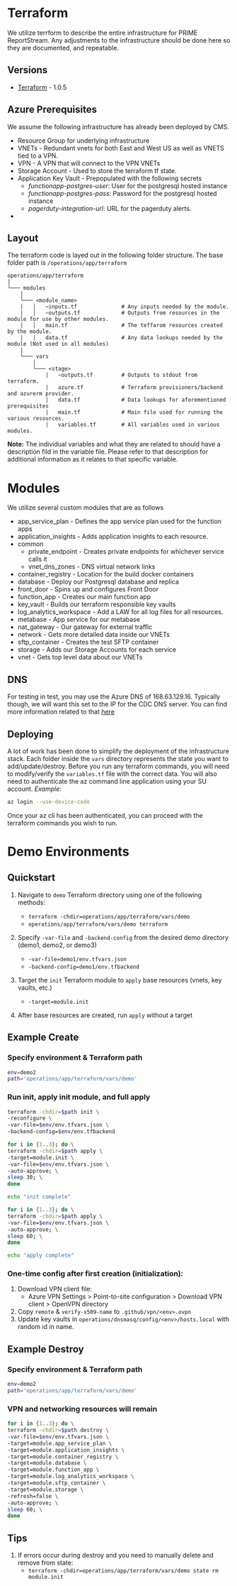 # Terraform 
We utilize terrform to describe the entire infrastructure for PRIME ReportStream. Any adjustments to the infrastructure should be done here so they are documented, and repeatable.

## Versions

- [Terraform] - 1.0.5


## Azure Prerequisites
We assume the following infrastructure has already been deployed by CMS. 
- Resource Group for underlying infrastructure
- VNETs - Redundant vnets for both East and West US as well as VNETS tied to a VPN.
- VPN - A VPN that will connect to the VPN VNETs
- Storage Account - Used to store the terraform tf state.
- Application Key Vault - Prepopulated with the following secrets
  - _functionapp-postgres-user_: User for the postgresql hosted instance
  - _functionapp-postgres-pass_: Password for the postgresql hosted instance
  - _pagerduty-integration-url_: URL for the pagerduty alerts.
- 

## Layout
The terraform code is layed out in the following folder structure. 
The base folder path is `/operations/app/terraform`
```
operations/app/terraform
|
└─── modules
    │
    └─── <module_name>
    |   │   ~inputs.tf              # Any inputs needed by the module.
    |   │   ~outputs.tf             # Outputs from resources in the module for use by other modules.
    |   │   main.tf                 # The teffarom resources created by the module.
    |   |   data.tf                 # Any data lookups needed by the module (Not used in all modules)
    |
    └─── vars
        |
        └─── <stage>
            |   ~outputs.tf         # Outputs to stdout from terraform.
            |   azure.tf            # Terraform provisioners/backend and azurerm provider.
            |   data.tf             # Data lookups for aforementioned prerequisites
            |   main.tf             # Main file used for running the various resources.
            |   variables.tf        # All variables used in various modules.

```
**Note:** The individual variables and what they are related to should have a description fild in the variable file. Please refer to that description for additional information as it relates to that specific variable.


# Modules

We utilize several custom modules that are as follows

* app_service_plan - Defines the app service plan used for the function apps
* application_insights - Adds application insights to each resource.
* common
  * private_endpoint - Creates private endpoints for whichever service calls it
  * vnet_dns_zones - DNS virtual network links
* container_registry - Location for the build docker containers
* database - Deploy our Postgresql database and replica
* front_door - Spins up and configures Front Door
* function_app - Creates our main function app
* key_vault - Builds our terraform responsible key vaults
* log_analytics_workspace - Add a LAW for all log files for all resources.
* metabase - App service for our metabase
* nat_gateway - Our gateway for external traffic
* network - Gets more detailed data inside our VNETs
* sftp_container - Creates the test SFTP container
* storage - Adds our Storage Accounts for each service
* vnet - Gets top level data about our VNETs

## DNS
For testing in test, you may use the Azure DNS of 168.63.129.16. Typically though, we will want this set to the IP for the CDC DNS server. You can find more information related to that [here]


## Deploying
A lot of work has been done to simplify the deployment of the infrastructure stack. Each folder inside the `vars` directory represents the state you want to add/update/destroy. Before you run any terraform commands, you will need to modify/verify the `variables.tf` file with the correct data. You will also need to authenticate the az command line application using your SU account.
_Example:_
```sh
az login --use-device-code
```
Once your az cli has been authenticated, you can proceed with the terraform commands you wish to run. 


[//]: # (These are reference links used in the body of this note and get stripped out when the markdown processor does its job. There is no need to format nicely because it shouldn't be seen. Thanks SO - http://stackoverflow.com/questions/4823468/store-comments-in-markdown-syntax)

   [terraform]: <https://www.terraform.io/downloads>
   [here]: ./dns.md

# Demo Environments

## Quickstart

1. Navigate to `demo` Terraform directory using one of the following methods:
   * `terraform -chdir=operations/app/terraform/vars/demo`
   * `operations/app/terraform/vars/demo terraform`

2. Specify `-var-file` and `-backend-config` from the desired demo directory (demo1, demo2, or demo3)
   * `-var-file=demo1/env.tfvars.json`
   * `-backend-config=demo1/env.tfbackend`

3. Target the `init` Terraform module to `apply` base resources (vnets, key vaults, etc.)
   * `-target=module.init`

4. After base resources are created, run `apply` without a target


## Example Create

### Specify environment & Terraform path
```bash
env=demo2
path='operations/app/terraform/vars/demo'
```

### Run init, apply init module, and full apply
```bash
terraform -chdir=$path init \
-reconfigure \
-var-file=$env/env.tfvars.json \
-backend-config=$env/env.tfbackend

for i in {1..3}; do \
terraform -chdir=$path apply \
-target=module.init \
-var-file=$env/env.tfvars.json \
-auto-approve; \
sleep 30; \
done

echo "init complete"

for i in {1..3}; do \
terraform -chdir=$path apply \
-var-file=$env/env.tfvars.json \
-auto-approve; \
sleep 60; \
done

echo "apply complete"

```

### One-time config after first creation (initialization):
 1. Download VPN client file:
    * Azure VPN Settings > Point-to-site configuration > Download VPN client > OpenVPN directory
 2. Copy `remote` & `verify-x509-name` to `.github/vpn/<env>.ovpn`
 3. Update key vaults in `operations/dnsmasq/config/<env>/hosts.local` with random id in name.

## Example Destroy

### Specify environment & Terraform path
```bash
env=demo2
path='operations/app/terraform/vars/demo'
```

### VPN and networking resources will remain
```bash
for i in {1..3}; do \
terraform -chdir=$path destroy \
-var-file=$env/env.tfvars.json \
-target=module.app_service_plan \
-target=module.application_insights \
-target=module.container_registry \
-target=module.database \
-target=module.function_app \
-target=module.log_analytics_workspace \
-target=module.sftp_container \
-target=module.storage \
-refresh=false \
-auto-approve; \
sleep 60; \
done

```

## Tips
 1. If errors occur during destroy and you need to manually delete and remove from state:
    * `terraform -chdir=operations/app/terraform/vars/demo state rm module.init`
